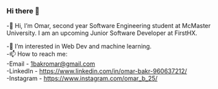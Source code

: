 ### Hi there 👋
-👋 Hi, I’m Omar, second year Software Engineering student at McMaster University. I am an upcoming Junior Software Developer at FirstHX.

-👀 I’m interested in Web Dev and machine learning.  
-📫 How to reach me:  
-Email - 1bakromar@gmail.com  
-LinkedIn - https://www.linkedin.com/in/omar-bakr-960637212/  
-Instagram - https://www.instagram.com/omar_b_25/  

